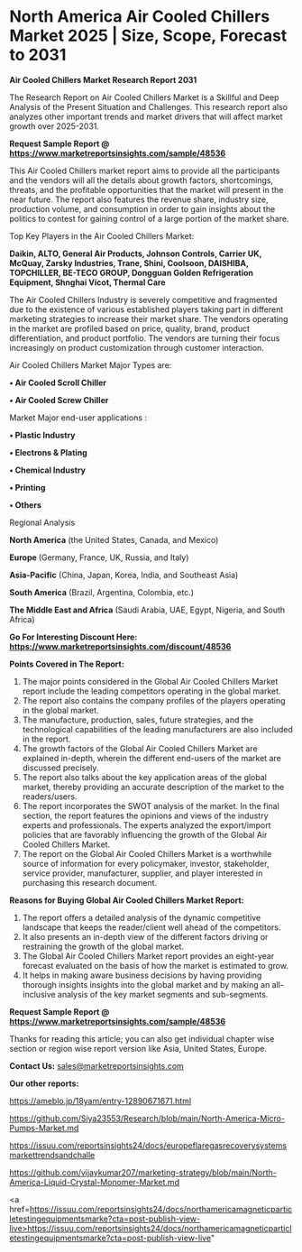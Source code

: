 # North America Air Cooled Chillers Market 2025 | Size, Scope, Forecast to 2031

<strong>Air Cooled Chillers Market Research Report 2031</strong>

The Research Report on Air Cooled Chillers Market is a Skillful and Deep Analysis of the Present Situation and Challenges. This research report also analyzes other important trends and market drivers that will affect market growth over 2025-2031.

<strong>Request Sample Report @ <a href=https://www.marketreportsinsights.com/sample/48536>https://www.marketreportsinsights.com/sample/48536</a></strong>

This Air Cooled Chillers market report aims to provide all the participants and the vendors will all the details about growth factors, shortcomings, threats, and the profitable opportunities that the market will present in the near future. The report also features the revenue share, industry size, production volume, and consumption in order to gain insights about the politics to contest for gaining control of a large portion of the market share.

Top Key Players in the Air Cooled Chillers Market:

<strong>Daikin, ALTO, General Air Products, Johnson Controls, Carrier UK, McQuay, Zarsky Industries, Trane, Shini, Coolsoon, DAISHIBA, TOPCHILLER, BE-TECO GROUP, Dongguan Golden Refrigeration Equipment, Shnghai Vicot, Thermal Care</strong>

The Air Cooled Chillers Industry is severely competitive and fragmented due to the existence of various established players taking part in different marketing strategies to increase their market share. The vendors operating in the market are profiled based on price, quality, brand, product differentiation, and product portfolio. The vendors are turning their focus increasingly on product customization through customer interaction.

Air Cooled Chillers Market Major Types are:

<strong>•  Air Cooled Scroll Chiller

•  Air Cooled Screw Chiller</strong>

Market Major end-user applications :

<strong>•  Plastic Industry

•  Electrons & Plating

•  Chemical Industry

•  Printing

•  Others</strong>

Regional Analysis

</u><strong><b>North America</b></strong> (the United States, Canada, and Mexico)

<strong><b>Europe </b></strong>(Germany, France, UK, Russia, and Italy)

<strong><b>Asia-Pacific</b></strong> (China, Japan, Korea, India, and Southeast Asia)

<strong><b>South America</b></strong> (Brazil, Argentina, Colombia, etc.)

<strong><b>The Middle East and Africa</b></strong> (Saudi Arabia, UAE, Egypt, Nigeria, and South Africa)

<strong>Go For Interesting Discount Here: <a href=https://www.marketreportsinsights.com/discount/48536>https://www.marketreportsinsights.com/discount/48536</a></strong>

<strong>Points Covered in The Report:</strong>
<ol>
  <li>The major points considered in the Global Air Cooled Chillers Market report include the leading competitors operating in the global market.</li>
  <li>The report also contains the company profiles of the players operating in the global market.</li>
  <li>The manufacture, production, sales, future strategies, and the technological capabilities of the leading manufacturers are also included in the report.</li>
  <li>The growth factors of the Global Air Cooled Chillers Market are explained in-depth, wherein the different end-users of the market are discussed precisely.</li>
  <li>The report also talks about the key application areas of the global market, thereby providing an accurate description of the market to the readers/users.</li>
  <li>The report incorporates the SWOT analysis of the market. In the final section, the report features the opinions and views of the industry experts and professionals. The experts analyzed the export/import policies that are favorably influencing the growth of the Global Air Cooled Chillers Market.</li>
  <li>The report on the Global Air Cooled Chillers Market is a worthwhile source of information for every policymaker, investor, stakeholder, service provider, manufacturer, supplier, and player interested in purchasing this research document.</li>
</ol>
<strong>Reasons for Buying Global Air Cooled Chillers Market Report:</strong>

<ol>
  <li>The report offers a detailed analysis of the dynamic competitive landscape that keeps the reader/client well ahead of the competitors.</li>
  <li>It also presents an in-depth view of the different factors driving or restraining the growth of the global market.</li>
  <li>The Global Air Cooled Chillers Market report provides an eight-year forecast evaluated on the basis of how the market is estimated to grow.</li>
  <li>It helps in making aware business decisions by having providing thorough insights insights into the global market and by making an all-inclusive analysis of the key market segments and sub-segments.</li>
</ol>
<strong>Request Sample Report @ <a href=https://www.marketreportsinsights.com/sample/48536>https://www.marketreportsinsights.com/sample/48536</a></strong>


Thanks for reading this article; you can also get individual chapter wise section or region wise report version like Asia, United States, Europe.

<strong>Contact Us:</strong>
sales@marketreportsinsights.com

<strong>Our other reports:</strong>

<a href=https://ameblo.jp/18yam/entry-12890671671.html>https://ameblo.jp/18yam/entry-12890671671.html</a>

<a href=https://github.com/Siya23553/Research/blob/main/North-America-Micro-Pumps-Market.md>https://github.com/Siya23553/Research/blob/main/North-America-Micro-Pumps-Market.md</a>

<a href=https://issuu.com/reportsinsights24/docs/europeflaregasrecoverysystemsmarkettrendsandchalle>https://issuu.com/reportsinsights24/docs/europeflaregasrecoverysystemsmarkettrendsandchalle</a>

<a href=https://github.com/vijaykumar207/marketing-strategy/blob/main/North-America-Liquid-Crystal-Monomer-Market.md>https://github.com/vijaykumar207/marketing-strategy/blob/main/North-America-Liquid-Crystal-Monomer-Market.md</a>

<a href=https://issuu.com/reportsinsights24/docs/northamericamagneticparticletestingequipmentsmarke?cta=post-publish-view-live>https://issuu.com/reportsinsights24/docs/northamericamagneticparticletestingequipmentsmarke?cta=post-publish-view-live</a>"
